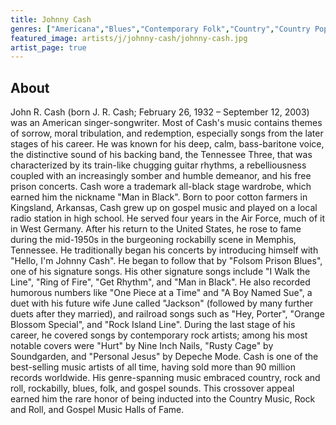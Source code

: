 ```yaml
---
title: Johnny Cash
genres: ["Americana","Blues","Contemporary Folk","Country","Country Pop","Folk","Gospel","Outlaw Country","Rock","Rock And Roll","Rockabilly","Singer-Songwriter","Traditional Country","Country Gospel"]
featured_image: artists/j/johnny-cash/johnny-cash.jpg
artist_page: true
---
```

## About

John R. Cash (born J. R. Cash; February 26, 1932 – September 12, 2003) was an American singer-songwriter. Most of Cash's music contains themes of sorrow, moral tribulation, and redemption, especially songs from the later stages of his career. He was known for his deep, calm, bass-baritone voice, the distinctive sound of his backing band, the Tennessee Three, that was characterized by its train-like chugging guitar rhythms, a rebelliousness coupled with an increasingly somber and humble demeanor, and his free prison concerts. Cash wore a trademark all-black stage wardrobe, which earned him the nickname "Man in Black".
Born to poor cotton farmers in Kingsland, Arkansas, Cash grew up on gospel music and played on a local radio station in high school. He served four years in the Air Force, much of it in West Germany. After his return to the United States, he rose to fame during the mid-1950s in the burgeoning rockabilly scene in Memphis, Tennessee. He traditionally began his concerts by introducing himself with "Hello, I'm Johnny Cash". He began to follow that by "Folsom Prison Blues", one of his signature songs. His other signature songs include "I Walk the Line", "Ring of Fire", "Get Rhythm", and "Man in Black". He also recorded humorous numbers like "One Piece at a Time" and "A Boy Named Sue", a duet with his future wife June called "Jackson" (followed by many further duets after they married), and railroad songs such as "Hey, Porter", "Orange Blossom Special", and "Rock Island Line". During the last stage of his career, he covered songs by contemporary rock artists; among his most notable covers were "Hurt" by Nine Inch Nails, "Rusty Cage" by Soundgarden, and "Personal Jesus" by Depeche Mode.
Cash is one of the best-selling music artists of all time, having sold more than 90 million records worldwide. His genre-spanning music embraced country, rock and roll, rockabilly, blues, folk, and gospel sounds. This crossover appeal earned him the rare honor of being inducted into the Country Music, Rock and Roll, and Gospel Music Halls of Fame.

